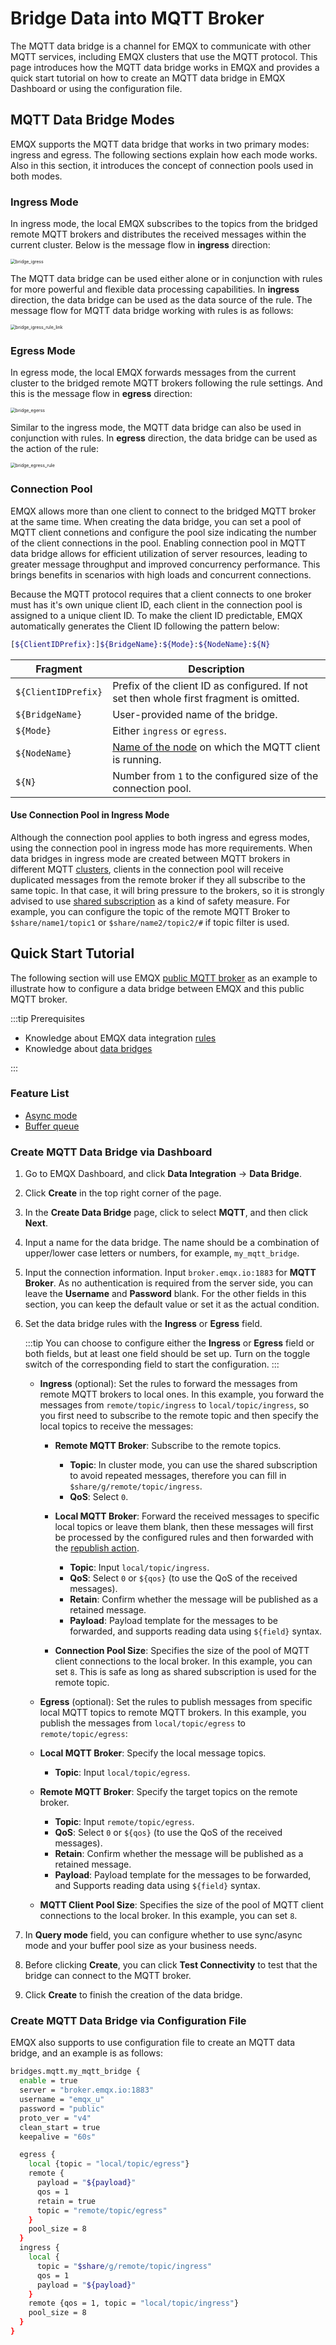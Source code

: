 # Bridge Data into MQTT Broker

The MQTT data bridge is a channel for EMQX to communicate with other MQTT services, including EMQX clusters that use the MQTT protocol. This page introduces how the MQTT data bridge works in EMQX and provides a quick start tutorial on how to create an MQTT data bridge in EMQX Dashboard or using the configuration file.

## MQTT Data Bridge Modes

EMQX supports the MQTT data bridge that works in two primary modes: ingress and egress. The following sections explain how each mode works. Also in this section, it introduces the concept of connection pools used in both modes.

### Ingress Mode

In ingress mode, the local EMQX subscribes to the topics from the bridged remote MQTT brokers and distributes the received messages within the current cluster. Below is the message flow in **ingress** direction:

<img src="./assets/bridge_igress.png" alt="bridge_igress" style="zoom:50%;" />

The MQTT data bridge can be used either alone or in conjunction with rules for more powerful and flexible data processing capabilities. In **ingress** direction, the data bridge can be used as the data source of the rule. The message flow for MQTT data bridge working with rules is as follows:

<img src="./assets/bridge_igress_rule_link.png" alt="bridge_igress_rule_link" style="zoom:50%;" />

### Egress Mode

In egress mode, the local EMQX forwards messages from the current cluster to the bridged remote MQTT brokers following the rule settings. And this is the message flow in **egress** direction:

<img src="./assets/bridge_egerss.png" alt="bridge_egerss" style="zoom:50%;" />

Similar to the ingress mode, the MQTT data bridge can also be used in conjunction with rules. In **egress** direction, the data bridge can be used as the action of the rule:

<img src="./assets/bridge_egress_rule.png" alt="bridge_egress_rule" style="zoom: 50%;" />

### Connection Pool

EMQX allows more than one client to connect to the bridged MQTT broker at the same time. When creating the data bridge, you can set a pool of MQTT client connetions and configure the pool size indicating the number of the client connections in the pool. Enabling connection pool in MQTT data bridge allows for efficient utilization of server resources, leading to greater message throughput and improved concurrency performance. This brings benefits in scenarios with high loads and concurrent connections.

Because the MQTT protocol requires that a client connects to one broker must has it's own unique client ID, each client in the connection pool is assigned to a unique client ID. To make the client ID predictable, EMQX automatically generates the Client ID following the pattern below:

```bash
[${ClientIDPrefix}:]${BridgeName}:${Mode}:${NodeName}:${N}
```

| Fragment            | Description                                                  |
| ------------------- | ------------------------------------------------------------ |
| `${ClientIDPrefix}` | Prefix of the client ID as configured. If not set then whole first fragment is omitted. |
| `${BridgeName}`     | User-provided name of the bridge.                            |
| `${Mode}`           | Either `ingress` or `egress`.                                |
| `${NodeName}`       | [Name of the node](../configuration/cluster.md#node-names) on which the MQTT client is running. |
| `${N}`              | Number from `1` to the configured size of the connection pool. |

#### Use Connection Pool in Ingress Mode

Although the connection pool applies to both ingress and egress modes, using the connection pool in ingress mode has more requirements. When data bridges in ingress mode are created between MQTT brokers in different MQTT [clusters](../deploy/cluster/introduction.md), clients in the connection pool will receive duplicated messages from the remote broker if they all subscribe to the same topic. In that case, it will bring pressure to the brokers, so it is strongly advised to use [shared subscription](../messaging/mqtt-shared-subscription.md) as a kind of safety measure. For example, you can configure the topic of the remote MQTT Broker to  `$share/name1/topic1` or `$share/name2/topic2/#` if topic filter is used. 

## Quick Start Tutorial

The following section will use EMQX [public MQTT broker](https://www.emqx.com/en/mqtt/public-mqtt5-broker) as an example to illustrate how to configure a data bridge between EMQX and this public MQTT broker.

:::tip Prerequisites

- Knowledge about EMQX data integration [rules](./rules.md)
- Knowledge about [data bridges](./data-bridges.md)

:::

### Feature List

- [Async mode](./data-bridges.md#async-mode)
- [Buffer queue](./data-bridges.md#buffer-queue)

<!--  Configuration parameters TODO 链接到配置手册对应配置章节。 -->

### Create MQTT Data Bridge via Dashboard

1. Go to EMQX Dashboard, and click **Data Integration** -> **Data Bridge**.

2. Click **Create** in the top right corner of the page.

3. In the **Create Data Bridge** page, click to select **MQTT**, and then click **Next**.

4. Input a name for the data bridge. The name should be a combination of upper/lower case letters or numbers, for example, `my_mqtt_bridge`.

5. Input the connection information. Input `broker.emqx.io:1883` for **MQTT Broker**. As no authentication is required from the server side, you can leave the **Username** and **Password** blank. For the other fields in this section, you can keep the default value or set it as the actual condition.

6. Set the data bridge rules with the **Ingress** or **Egress** field.

   :::tip
   You can choose to configure either the **Ingress** or **Egress** field or both fields, but at least one field should be set up. Turn on the toggle switch of the corresponding field to start the configuration.
   :::

   - **Ingress** (optional): Set the rules to forward the messages from remote MQTT brokers to local ones. In this example, you forward the messages from `remote/topic/ingress` to `local/topic/ingress`, so you first need to subscribe to the remote topic and then specify the local topics to receive the messages:
     - **Remote MQTT Broker**: Subscribe to the remote topics.
       - **Topic**: In cluster mode, you can use the shared subscription to avoid repeated messages, therefore you can fill in `$share/g/remote/topic/ingress`.
       - **QoS**: Select `0`.
       
     - **Local MQTT Broker**: Forward the received messages to specific local topics or leave them blank, then these messages will first be processed by the configured rules and then forwarded with the [republish action](./rules.md).
       - **Topic**: Input `local/topic/ingress`.
       - **QoS**: Select `0` or `${qos}` (to use the QoS of the received messages).
       - **Retain**: Confirm whether the message will be published as a retained message.
       - **Payload**: Payload template for the messages to be forwarded, and supports reading data using `${field}` syntax.
     
     - **Connection Pool Size**: Specifies the size of the pool of MQTT client connections to the local broker. In this example, you can set `8`. This is safe as long as shared subscription is used for the remote topic.
     
   - **Egress** (optional): Set the rules to publish messages from specific local MQTT topics to remote MQTT brokers. In this example, you publish the messages from `local/topic/egress` to `remote/topic/egress`:
   - **Local MQTT Broker**: Specify the local message topics.
       - **Topic**: Input `local/topic/egress`.
     
   - **Remote MQTT Broker**: Specify the target topics on the remote broker.
       - **Topic**: Input `remote/topic/egress`.
       - **QoS**: Select `0` or `${qos}` (to use the QoS of the received messages).
       - **Retain**: Confirm whether the message will be published as a retained message.
       - **Payload**: Payload template for the messages to be forwarded, and Supports reading data using `${field}` syntax.
     
   - **MQTT Client Pool Size**: Specifies the size of the pool of MQTT client connections to the local broker. In this example, you can set `8`.
   
7. In **Query mode** field, you can configure whether to use sync/async mode and your buffer pool size as your business needs.

7. Before clicking **Create**, you can click **Test Connectivity** to test that the bridge can connect to the MQTT broker.

8. Click **Create** to finish the creation of the data bridge.

### Create MQTT Data Bridge via Configuration File

EMQX also supports to use configuration file to create an MQTT data bridge, and an example is as follows:

```bash
bridges.mqtt.my_mqtt_bridge {
  enable = true
  server = "broker.emqx.io:1883"
  username = "emqx_u"
  password = "public"
  proto_ver = "v4"
  clean_start = true
  keepalive = "60s"

  egress {
    local {topic = "local/topic/egress"}
    remote {
      payload = "${payload}"
      qos = 1
      retain = true
      topic = "remote/topic/egress"
    }
    pool_size = 8
  }
  ingress {
    local {
      topic = "$share/g/remote/topic/ingress"
      qos = 1
      payload = "${payload}"
    }
    remote {qos = 1, topic = "local/topic/ingress"}
    pool_size = 8
  }
}
```

